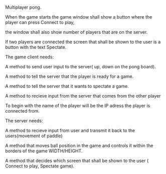 Multiplayer pong.

When the game starts the game window shall show a button where the player can press Connect to play, 

the window shall also show number of players that are on the server. 

If two players are connected the screen that shall be shown to the user is a button with the text Spectate.

The game client needs:

A method to send user input to the server( up, down on the pong board).

A method to tell the server that the player is ready for a game.

A method to tell the server that it wants to spectate a game.

A method to recieve input from the server that comes from the other player

To begin with the name of the player will be the IP adress the player is connected from.


The server needs:

A method to recieve input from user and transmit it back to the users(movement of paddle)

A method that moves ball position in the game and controls it within the borders of the game WIDTH/HEIGHT.

A method that decides which screen that shall be shown to the user ( Connect to play, Spectate game).




